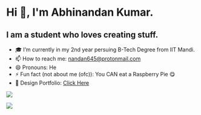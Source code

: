 # Hi 👋, I'm Abhinandan Kumar.
## I am a student who loves creating stuff.

- 🎓 I’m currently in my 2nd year persuing B-Tech Degree from IIT Mandi.
- 📫 How to reach me: nandan645@protonmail.com 
- 😄 Pronouns: He 
- ⚡ Fun fact (not about me (ofc)): You CAN eat a Raspberry Pie 😋
- 🎨 Design Portfolio: [Click Here]( https://scarce-twilight-6bf.notion.site/Design-Portfolio-855fde880da54b099093d651f14f459a?pvs=4)

<img align="center" src="https://github-readme-stats.vercel.app/api?username=nandan645&show_icons=true&include_all_commits=true&theme=github_dark&hide_border=true" /></a>

<img align="center" src="https://github-readme-stats.vercel.app/api/top-langs/?username=nandan645&layout=compact&theme=github_dark&hide_border=true" /></a>

